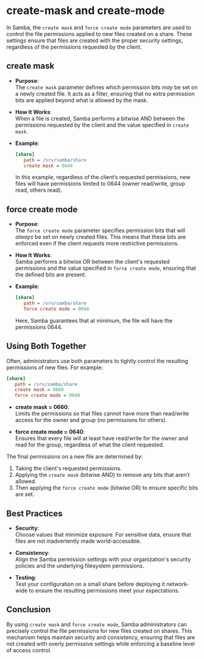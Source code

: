 # create-mask and create-mode

In Samba, the `create mask` and `force create mode` parameters are used to control the file permissions applied to new files created on a share. These settings ensure that files are created with the proper security settings, regardless of the permissions requested by the client.

## create mask

- **Purpose**:  
  The `create mask` parameter defines which permission bits _may_ be set on a newly created file. It acts as a filter, ensuring that no extra permission bits are applied beyond what is allowed by the mask.

- **How It Works**:  
  When a file is created, Samba performs a bitwise AND between the permissions requested by the client and the value specified in `create mask`.

- **Example**:
  ```ini
  [share]
     path = /srv/samba/share
     create mask = 0644
  ```
  In this example, regardless of the client’s requested permissions, new files will have permissions limited to 0644 (owner read/write, group read, others read).

## force create mode

- **Purpose**:  
  The `force create mode` parameter specifies permission bits that will _always_ be set on newly created files. This means that these bits are enforced even if the client requests more restrictive permissions.

- **How It Works**:  
  Samba performs a bitwise OR between the client's requested permissions and the value specified in `force create mode`, ensuring that the defined bits are present.

- **Example**:
  ```ini
  [share]
     path = /srv/samba/share
     force create mode = 0644
  ```
  Here, Samba guarantees that at minimum, the file will have the permissions 0644.

## Using Both Together

Often, administrators use both parameters to tightly control the resulting permissions of new files. For example:

```ini
[share]
   path = /srv/samba/share
   create mask = 0660
   force create mode = 0640
```

- **create mask = 0660**:  
  Limits the permissions so that files cannot have more than read/write access for the owner and group (no permissions for others).

- **force create mode = 0640**:  
  Ensures that every file will at least have read/write for the owner and read for the group, regardless of what the client requested.

The final permissions on a new file are determined by:
1. Taking the client's requested permissions.
2. Applying the `create mask` (bitwise AND) to remove any bits that aren’t allowed.
3. Then applying the `force create mode` (bitwise OR) to ensure specific bits are set.

## Best Practices

- **Security**:  
  Choose values that minimize exposure. For sensitive data, ensure that files are not inadvertently made world-accessible.

- **Consistency**:  
  Align the Samba permission settings with your organization's security policies and the underlying filesystem permissions.

- **Testing**:  
  Test your configuration on a small share before deploying it network-wide to ensure the resulting permissions meet your expectations.

## Conclusion

By using `create mask` and `force create mode`, Samba administrators can precisely control the file permissions for new files created on shares. This mechanism helps maintain security and consistency, ensuring that files are not created with overly permissive settings while enforcing a baseline level of access control.
